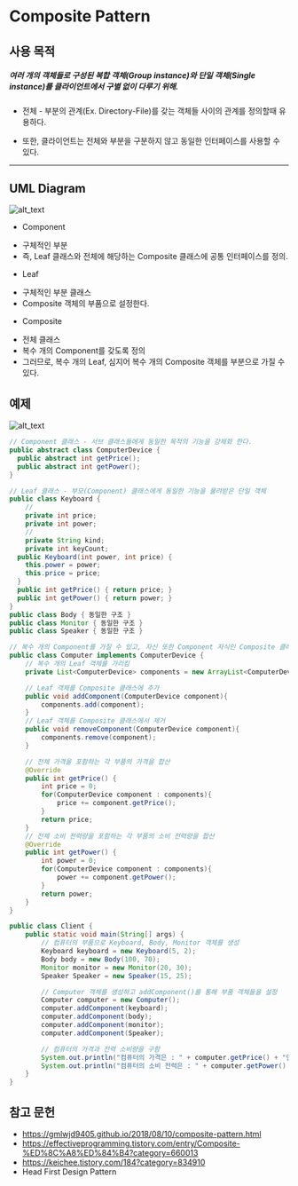 # Composite Pattern

## 사용 목적
##### 여러 개의 객체들로 구성된 복합 객체(Group instance)와 단일 객체(Single instance)를 클라이언트에서 구별 없이 다루기 위해.

- 전체 - 부분의 관계(Ex. Directory-File)를 갖는 객체들 사이의 관계를 정의할때 유용하다.

- 또한, 클라이언트는 전체와 부분을 구분하지 않고 동일한 인터페이스를 사용할 수 있다.

***
## UML Diagram
![alt_text](https://gmlwjd9405.github.io/images/design-pattern-composite/composite-pattern.png)

* Component
 - 구체적인 부분
 - 즉, Leaf 클래스와 전체에 해당하는 Composite 클래스에 공통 인터페이스를 정의.
* Leaf
 - 구체적인 부분 클래스
 - Composite 객체의 부품으로 설정한다.
* Composite
 - 전체 클래스
 - 복수 개의 Component를 갖도록 정의
 - 그러므로, 복수 개의 Leaf, 심지어 복수 개의 Composite 객체를 부분으로 가질 수 있다.


## 예제
 ![alt_text](https://gmlwjd9405.github.io/images/design-pattern-composite/composite-solution1.png)

``` java
// Component 클래스 - 서브 클래스들에게 동일한 목적의 기능을 강제화 한다.
public abstract class ComputerDevice {
  public abstract int getPrice();
  public abstract int getPower();
}
```


``` java
// Leaf 클래스 - 부모(Component) 클래스에게 동일한 기능을 물려받은 단일 객체
public class Keyboard {
    //
	private int price;
	private int power;
	//
	private String kind;
	private int keyCount;
  public Keyboard(int power, int price) {
    this.power = power;
    this.price = price;
  }
  public int getPrice() { return price; }
  public int getPower() { return power; }
}
public class Body { 동일한 구조 }
public class Monitor { 동일한 구조 }
public class Speaker { 동일한 구조 }
```

``` java
// 복수 개의 Component를 가질 수 있고, 자신 또한 Component 자식인 Composite 클래스
public class Computer implements ComputerDevice {
	// 복수 개의 Leaf 객체를 가리킴
	private List<ComputerDevice> components = new ArrayList<ComputerDevice>();

	// Leaf 객체를 Composite 클래스에 추가
	public void addComponent(ComputerDevice component){
		components.add(component);
	}
	// Leaf 객체를 Composite 클래스에서 제거
	public void removeComponent(ComputerDevice component){
		components.remove(component);
	}

	// 전체 가격을 포함하는 각 부품의 가격을 합산
	@Override
	public int getPrice() {
		int price = 0;
		for(ComputerDevice component : components){
			price += component.getPrice();
		}
		return price;
	}
	// 전체 소비 전력량을 포함하는 각 부품의 소비 전력량을 합산
	@Override
	public int getPower() {
		int power = 0;
		for(ComputerDevice component : components){
			power += component.getPower();
		}
		return power;
	}
}
```
```java
public class Client {
	public static void main(String[] args) {
		// 컴퓨터의 부품으로 Keyboard, Body, Monitor 객체를 생성
		Keyboard keyboard = new Keyboard(5, 2);
		Body body = new Body(100, 70);
		Monitor monitor = new Monitor(20, 30);
		Speaker Speaker = new Speaker(15, 25);

		// Computer 객체를 생성하고 addComponent()를 통해 부품 객체들을 설정
		Computer computer = new Computer();
		computer.addComponent(keyboard);
		computer.addComponent(body);
		computer.addComponent(monitor);
		computer.addComponent(Speaker);

		// 컴퓨터의 가격과 전력 소비량을 구함
		System.out.println("컴퓨터의 가격은 : " + computer.getPrice() + "만원");
		System.out.println("컴퓨터의 소비 전력은 : " + computer.getPower() + "W");
	}
}
```


## 참고 문헌
- https://gmlwjd9405.github.io/2018/08/10/composite-pattern.html
- https://effectiveprogramming.tistory.com/entry/Composite-%ED%8C%A8%ED%84%B4?category=660013
- https://keichee.tistory.com/184?category=834910
- Head First Design Pattern
